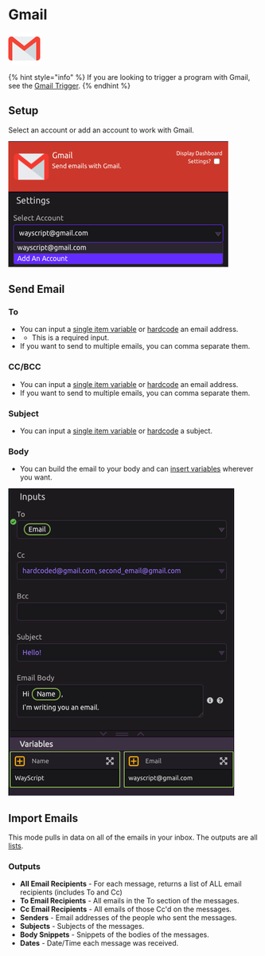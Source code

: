 # Gmail

![Automate actions with Gmail.](../../.gitbook/assets/gmail.png)

{% hint style="info" %}
If you are looking to trigger a program with Gmail, see the [Gmail Trigger](../triggers/gmail-trigger.md).
{% endhint %}

## Setup

Select an account or add an account to work with Gmail.

![Select or Add an Account](../../.gitbook/assets/screenshot-2019-07-16-17.30.58.png)



## Send Email

### To

* You can input a [single item variable](../../introduction/variables.md#single-item) or [hardcode](../../introduction/modules.md#option-two-hardcode-a-value) an email address.
* * This is a required input.
* If you want to send to multiple emails, you can comma separate them. 

### CC/BCC

* You can input a [single item variable](../../introduction/variables.md#single-item) or [hardcode](../../introduction/modules.md#option-two-hardcode-a-value) an email address.
* If you want to send to multiple emails, you can comma separate them. 

### Subject

* You can input a [single item variable](../../introduction/variables.md#single-item) or [hardcode](../../introduction/modules.md#option-two-hardcode-a-value) a subject.

### Body

* You can build the email to your body and can [insert variables](../../introduction/modules.md#option-one-insert-a-variable) wherever you want. 

![Gmail Setup Example](../../.gitbook/assets/screenshot-2019-07-16-17.39.05.png)

## Import Emails

This mode pulls in data on all of the emails in your inbox. The outputs are all [lists](../../introduction/variables.md#lists). 

### Outputs

* **All Email Recipients** - For each message, returns a list of ALL email recipients \(includes To and Cc\)
* **To Email Recipients** - All emails in the To section of the messages.
* **Cc Email Recipients** - All emails of those Cc'd on the messages.
* **Senders** - Email addresses of the people who sent the messages.
* **Subjects** - Subjects of the messages.
* **Body Snippets** - Snippets of the bodies of the messages.
* **Dates** - Date/Time each message was received.

